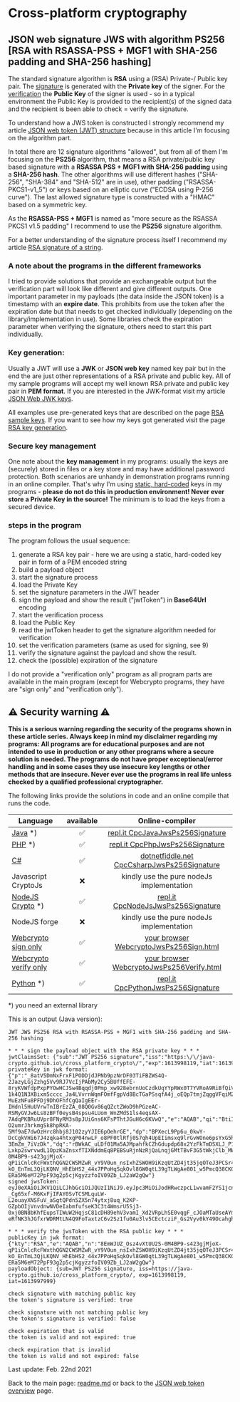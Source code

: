 # Cross-platform cryptography

## JSON web signature JWS with algorithm PS256 [RSA with RSASSA-PSS + MGF1 with SHA-256 padding and SHA-256 hashing]

The standard signature algorithm is **RSA** using a (RSA) Private-/ Public key pair. The <u>signature</u> is generated with the **Private key** of the signer. For the <u>verification</u> the **Public Key** of the signer is used - so in a typical environment the Public Key is provided to the recipient(s) of the signed data and the recipient is been able to check = verify the signature.

To understand how a JWS token is constructed I strongly recommend my article [JSON web token (JWT) structure](json_web_token_structure.md) because in this article I'm focusing on the algorithm part.

In total there are 12 signature algorithms "allowed", but from all of them I'm focusing on the **PS256** algorithm, that means a RSA private/public key based signature with a **RSASSA PSS +  MGF1 with SHA-256 padding** using a **SHA-256 hash**. The other algorithms will use different hashes ("SHA-256", "SHA-384" and "SHA-512" are in use), other padding ("RSASSA-PKCS1-v1_5") or keys based on an elliptic curve ("ECDSA using P-256 curve"). The last allowed signature type is constructed with a "HMAC" based on a symmetric key. 

As the **RSASSA-PSS + MGF1** is named as "more secure as the RSASSA PKCS1 v1.5 padding" I recommend to use the **PS256** signature algorithm.

For a better understanding of the signature process itself I recommend my article [RSA signature of a string](rsa_signature_string.md).

### A note about the programs in the different frameworks

I tried to provide solutions that provide an exchangeable output but the verification part will look like different and give different outputs. One important parameter in my payloads (the data inside the JSON token) is a timestamp with an **expire date**. This prohibits from use the token after the expiration date but that needs to get checked individually (depending on the library/implementation in use). Some libraries check the expiration parameter when verifying the signature, others need to start this part individually.

### Key generation: 

Usually a JWT will use a **JWK** or **JSON web key** named key pair but in the end the are just other representations of a RSA private and public key. All of my sample programs will accept my well known RSA private and public key pair in **PEM format**. If you are interested in the JWK-format visit my article [JSON Web JWK keys](json_web_token_jwk_keys.md).

All examples use pre-generated keys that are described on the page [RSA sample keys](rsa_sample_keypair.md). If you want to see how my keys got generated visit the page [RSA key generation](rsa_key_generation.md). 

### Secure key management

One note about the **key management** in my programs: usually the keys are (securely) stored in files or a key store and may have additional password protection. Both scenarios are unhandy in demonstration programs running in an online compiler. That's why I'm using <u>static, hard-coded</u> keys in my programs - **please do not do this in production environment! Never ever store a Private Key in the source!** The minimum is to load the keys from a secured device.

### steps in the program

The program follows the usual sequence:
1. generate a RSA key pair - here we are using a static, hard-coded key pair in form of a PEM encoded string
2. build a payload object
3. start the signature process
4. load the Private Key
5. set the signature parameters in the JWT header
6. sign the payload and show the result ("jwtToken") in **Base64Url** encoding
7. start the verification process
8. load the Public Key
9. read the jwtToken header to get the signature algorithm needed for verification
10. set the verification parameters (same as used for signing, see 9)
11. verify the signature against the payload and show the result.
12. check the (possible) expiration of the signature

I do not provide a "verification only" program as all program parts are available in the main program (except for Webcrypto programs, they have are "sign only" and "verification only").

## :warning: Security warning :warning:

**This is a serious warning regarding the security of the programs shown in these article series.  Always keep in mind my disclaimer regarding my programs: All programs are for educational purposes and are not intended to use in production or any other programs where a  secure solution is needed. The programs do not have proper exceptional/error handling and in some cases they use insecure key lengths or other methods that are insecure. Never ever use the programs in real life unless checked by a qualified professional cryptographer.**

The following links provide the solutions in code and an online compile that runs the code.

| Language | available | Online-compiler
| ------ | :---: | :----: |
| [Java](../JwtJwsPs256Signature/JwsPs256Signature.java) *) | :white_check_mark: | [repl.it CpcJavaJwsPs256Signature](https://repl.it/@javacrypto/CpcJavaJwsPs256Signature#Main.java/) |
| [PHP](../JwtJwsPs256Signature/JwsPs256Signature.php) *) | :white_check_mark: | [repl.it CpcPhpJwsPs256Signature](https://repl.it/@javacrypto/CpcPhpJwsPs256Signature#main.php/) |
| [C#](../JwtJwsPs256Signature/JwsPs256Signature.cs) | :white_check_mark: | [dotnetfiddle.net CpcCsharpJwsPs256Signature](https://dotnetfiddle.net/UJJm2a/) |
| Javascript CryptoJs | :x: | kindly use the pure nodeJs implementation |
| [NodeJS Crypto](../JwtJwsPs256Signature/JwsPs256SignatureNodeJs.js) *) | :white_check_mark: | [repl.it CpcNodeJsJwsPs256Signature](https://repl.it/@javacrypto/CpcNodeJsJwsPs256Signature#index.js/)
| NodeJS forge | :x: | kindly use the pure nodeJs implementation |
| [Webcrypto sign only](../JwtJwsPs256Signature/jwsps256signaturessign.html) | :white_check_mark: | [your browser WebcryptoJwsPs256Sign.html](https://java-crypto.github.io/cross_platform_crypto/JwtJwsPs256Signature/jwsps256signaturesign.html)
| [Webcrypto verify only](../JwtJwsPs256Signature/jwsps256signatureverification.html) | :white_check_mark: | [your browser WebcryptoJwsPs256Verify.html](https://java-crypto.github.io/cross_platform_crypto/JwtJwsPs256Signature/jwsps256signatureverification.html)
| [Python](../JwtJwsPs256Signature/JwsPs256Signature.py) *) | :white_check_mark: | [repl.it CpcPythonJwsPs256Signature](https://repl.it/@javacrypto/CpcPythonJwsPs256Signature#main.py/)

*) you need an external library

This is an output (Java version):

```plaintext
JWT JWS PS256 RSA with RSASSA-PSS + MGF1 with SHA-256 padding and SHA-256 hashing

* * * sign the payload object with the RSA private key * * *
jwtClaimsSet: {"sub":"JWT PS256 signature","iss":"https:\/\/java-crypto.github.io\/cross_platform_crypto\/","exp":1613998119,"iat":1613997999}
privateKey in jwk format:
{"p":"_8atV5DmNxFrxF1PODDjdJPNb9pzNrDF03TiFBZWS4Q-2JazyLGjZzhg5Vv9RJ7VcIjPAbMy2Cy5BUffEFE-8ryKVWfdpPxpPYOwHCJSw4Bqqdj0Pmp_xw928ebrnUoCzdkUqYYpRWx0T7YVRoA9RiBfQiVHhuJBSDPYJPoP34k","kty":"RSA","q":"8H9wLE5L8raUn4NYYRuUVMa-1k4Q1N3XBixm5cccc_Ja4LVvrnWqmFOmfFgpVd8BcTGaPSsqfA4j_oEQp7tmjZqggVFqiM2mJ2YEv18cY_5kiDUVYR7VWSkpqVOkgiX3lK3UkIngnVMGGFnoIBlfBFF9uo02rZpC5o5zebaDIms","d":"hXGYfOMFzXX_vds8HYQZpISDlSF3NmbTCdyZkIsHjndcGoSOTyeEOxV93MggxIRUSjAeKNjPVzikyr2ixdHbp4fAKnjsAjvcfnOOjBp09WW4QCi3_GCfUh0w39uhRGZKPjiqIj8NzBitN06LaoYD6MPg_CtSXiezGIlFn_Hs-MuEzNFu8PFDj9DhOFhfCgQaIgEEr-IHdnl5HuUVrwTnIBrEzZA_08Q0Gv86qQZctZWoD9hPGzeAC-RSMyGVJw6Ls8zBFf0eysB4spsu4LUom_WnZMdS1ls4eqsAX-7AdqPKBRuUVpr8FNyRM3s8pJUiGns6KFsPThtJGuH6c6KVwQ","e":"AQAB","qi":"BtiIiTnpBkd6hkqJnHLh6JxBLSxUopFvbhlR37Thw1JN94i65dmtgnjwluvR_OMgzcR8e8uCH2sBn5od78vzgiDXsqITF76rJgeO639ILTA4MO3Mz-O2umrJhrkmgSk8hpRKA-5Mf9aE7dwOzHrc8hbj8J102zyYJIE6pOehrGE","dp":"BPXecL9Pp6u_0kwY-DcCgkVHi67J4zqka4htxgP04nwLF_o8PF0tlRfj0S7qh4UpEIimsxq9lrGvWOne6psYxG5hpGxiQQvgIqBGLxV_U2lPKEIb4oYAOmUTYnefBCrmSQW3v93pOP50dwNKAFcGWTDRiB_e9j-3EmZm_7iVzDk","dq":"rBWkAC_uLDf01Ma5AJMpahfkCZhGdupdp68x2YzFkTmDSXLJ_P15GhIQ-Lxkp2swrvwdL1OpzKaZnsxfTIXNddmEq8PEBSuRjnNzRjQaLnqjGMtTBvF3G5tWkjClb_MW2q4fgWUG8cusetQqQn2k_YQKAOh2jXXqFOstOZQc9Q0","n":"8EmWJUZ_Osz4vXtUU2S-0M4BP9-s423gjMjoX-qP1iCnlcRcFWxthQGN2CWSMZwR_vY9V0un_nsIxhZSWOH9iKzqUtZD4jt35jqOTeJ3PCSr48JirVDNLet7hRT37Ovfu5iieMN7ZNpkjeIG_CfT_QQl7R-kO_EnTmL3QjLKQNV_HhEbHS2_44x7PPoHqSqkOvl8GW0qtL39gTLWgAe801_w5PmcQ38CKG0oT2gdJmJqIxNmAEHkatYGHcMDtXRBpOhOSdraFj6SmPyHEmLBishaq7Jm8NPPNK9QcEQ3q-ERa5M6eM72PpF93g2p5cjKgyzzfoIV09Zb_LJ2aW2gQw"}
signed jwsToken:
eyJ0eXAiOiJKV1QiLCJhbGciOiJQUzI1NiJ9.eyJpc3MiOiJodHRwczpcL1wvamF2YS1jcnlwdG8uZ2l0aHViLmlvXC9jcm9zc19wbGF0Zm9ybV9jcnlwdG9cLyIsInN1YiI6IkpXVCBQUzI1NiBzaWduYXR1cmUiLCJleHAiOjE2MTM5OTgxMTksImlhdCI6MTYxMzk5Nzk5OX0.YN4DdCC6WBnst6hPsVdX9cS2I-_Cg65xf-M6KxFjIFAY0SvTCSMLquLW-L2ouayXNSFuV_aSgtQPdn5ZX5n74ytxj8uq_K2KP-GZpbOIjVnvdnwNVDeIabmfufseK3C3t4WmsrU5Sj3-0xj0BN8bKhfEupsTIWuW2HqjsC81cDH89ehV3vamI_Xd2VRpLhSE0vqgF_cJOaMTaUseAYm20JO89pQ1U05BfTOhTsDh9_bRlBx0Du4nR-eRfNK3hJGfxrWDRMtLN4Q9FoTaxtzC6v2Sz1fu0Au3lv5CEctcziF_Gs2Vyv0kY49OcahghChOnyvnrPbEBY8KppnBZnI0Ig

* * * verify the jwsToken with the RSA public key * * *
publicKey in jwk format:
{"kty":"RSA","e":"AQAB","n":"8EmWJUZ_Osz4vXtUU2S-0M4BP9-s423gjMjoX-qP1iCnlcRcFWxthQGN2CWSMZwR_vY9V0un_nsIxhZSWOH9iKzqUtZD4jt35jqOTeJ3PCSr48JirVDNLet7hRT37Ovfu5iieMN7ZNpkjeIG_CfT_QQl7R-kO_EnTmL3QjLKQNV_HhEbHS2_44x7PPoHqSqkOvl8GW0qtL39gTLWgAe801_w5PmcQ38CKG0oT2gdJmJqIxNmAEHkatYGHcMDtXRBpOhOSdraFj6SmPyHEmLBishaq7Jm8NPPNK9QcEQ3q-ERa5M6eM72PpF93g2p5cjKgyzzfoIV09Zb_LJ2aW2gQw"}
payloadObject: {sub=JWT PS256 signature, iss=https://java-crypto.github.io/cross_platform_crypto/, exp=1613998119, iat=1613997999}

check signature with matching public key
the token's signature is verified: true

check signature with not matching public key
the token's signature is verified: false

check expiration that is valid
the token is valid and not expired: true

check expiration that is invalid
the token is valid and not expired: false

```

Last update: Feb. 22nd 2021

Back to the main page: [readme.md](../readme.md) or back to the [JSON web token overview](json_web_token_overview.md) page.